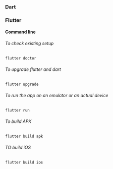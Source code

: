 ### Dart

### Flutter

#### Command line

###### To check existing setup

```sh
flutter doctor
```

###### To upgrade flutter and dart

```sh
flutter upgrade
```

###### To run the app on an emulator or an actual device

```sh
flutter run
```

###### To build APK

```sh
flutter build apk
```

###### TO build iOS

```sh
flutter build ios
```
